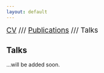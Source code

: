 ```yaml
---
layout: default
---
```


<span style="font-size:14pt">[CV](./index.html) /// [Publications](./publications.html) ///  Talks</span>

## Talks

...will be added soon.